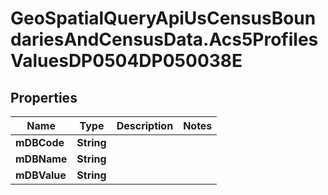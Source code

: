 # GeoSpatialQueryApiUsCensusBoundariesAndCensusData.Acs5ProfilesValuesDP0504DP050038E

## Properties

Name | Type | Description | Notes
------------ | ------------- | ------------- | -------------
**mDBCode** | **String** |  | 
**mDBName** | **String** |  | 
**mDBValue** | **String** |  | 


